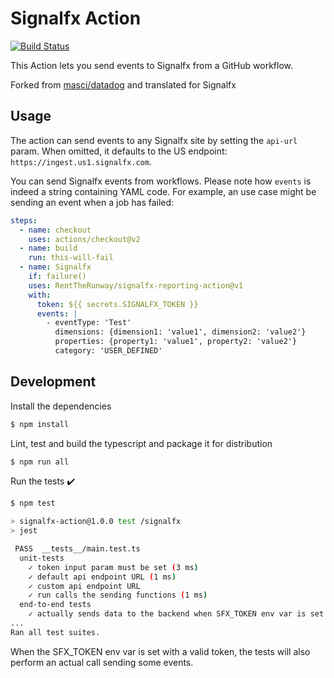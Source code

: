 # Signalfx Action

[![Build Status](https://github.com/actions/typescript-action/workflows/build-test/badge.svg)](https://github.com/actions/typescript-action/actions)

This Action lets you send events to Signalfx from a GitHub workflow. 

Forked from [masci/datadog](https://github.com/masci/datadog) and translated for Signalfx

## Usage

The action can send events to any Signalfx site by setting the `api-url` param. When
omitted, it defaults to the US endpoint: `https://ingest.us1.signalfx.com`.

You can send Signalfx events from workflows. Please note
how `events` is indeed a string containing YAML code. For example, an use case
might be sending an event when a job has failed:

```yaml
steps:
  - name: checkout
    uses: actions/checkout@v2
  - name: build
    run: this-will-fail
  - name: Signalfx
    if: failure()
    uses: RentTheRunway/signalfx-reporting-action@v1
    with:
      token: ${{ secrets.SIGNALFX_TOKEN }}
      events: |
        - eventType: 'Test'
          dimensions: {dimension1: 'value1', dimension2: 'value2'}
          properties: {property1: 'value1', property2: 'value2'}
          category: 'USER_DEFINED'
```

## Development

Install the dependencies
```bash
$ npm install
```

Lint, test and build the typescript and package it for distribution
```bash
$ npm run all
```

Run the tests :heavy_check_mark:
```bash
$ npm test

> signalfx-action@1.0.0 test /signalfx
> jest

 PASS  __tests__/main.test.ts
  unit-tests
    ✓ token input param must be set (3 ms)
    ✓ default api endpoint URL (1 ms)
    ✓ custom api endpoint URL
    ✓ run calls the sending functions (1 ms)
  end-to-end tests
    ✓ actually sends data to the backend when SFX_TOKEN env var is set
...
Ran all test suites.
```

When the SFX_TOKEN env var is set with a valid token, the tests will
also perform an actual call sending some events.
